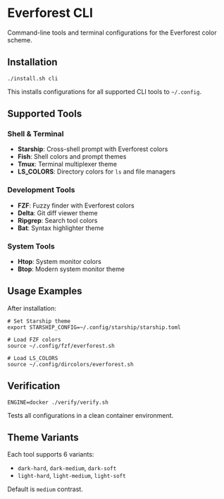 # Everforest CLI

Command-line tools and terminal configurations for the Everforest color scheme.

## Installation

    ./install.sh cli

This installs configurations for all supported CLI tools to `~/.config`.

## Supported Tools

### Shell & Terminal
- **Starship**: Cross-shell prompt with Everforest colors
- **Fish**: Shell colors and prompt themes
- **Tmux**: Terminal multiplexer theme
- **LS_COLORS**: Directory colors for `ls` and file managers

### Development Tools
- **FZF**: Fuzzy finder with Everforest colors
- **Delta**: Git diff viewer theme
- **Ripgrep**: Search tool colors
- **Bat**: Syntax highlighter theme

### System Tools
- **Htop**: System monitor colors
- **Btop**: Modern system monitor theme

## Usage Examples

After installation:

    # Set Starship theme
    export STARSHIP_CONFIG=~/.config/starship/starship.toml

    # Load FZF colors
    source ~/.config/fzf/everforest.sh

    # Load LS_COLORS
    source ~/.config/dircolors/everforest.sh

## Verification

    ENGINE=docker ./verify/verify.sh

Tests all configurations in a clean container environment.

## Theme Variants

Each tool supports 6 variants:
- `dark-hard`, `dark-medium`, `dark-soft`
- `light-hard`, `light-medium`, `light-soft`

Default is `medium` contrast.
